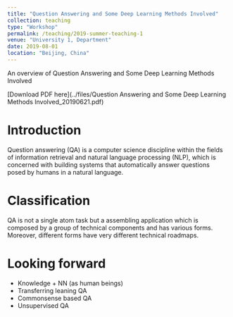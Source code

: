 ```yaml
---
title: "Question Answering and Some Deep Learning Methods Involved"
collection: teaching
type: "Workshop"
permalink: /teaching/2019-summer-teaching-1
venue: "University 1, Department"
date: 2019-08-01
location: "Beijing, China"
---
```


An overview of Question Answering and Some Deep Learning Methods Involved

[Download PDF here](../files/Question Answering and Some Deep Learning Methods Involved_20190621.pdf)

Introduction
======
Question answering (QA) is a computer science discipline within the fields of information retrieval and natural language processing (NLP), which is concerned with building systems that automatically answer questions posed by humans in a natural language.

Classification
======
QA is not a single atom task but a assembling application which is composed by a group of technical components and has various forms. Moreover, different forms have very different technical roadmaps. 

Looking forward
======
* Knowledge + NN (as human beings)
* Transferring leaning QA
* Commonsense based QA
* Unsupervised QA
